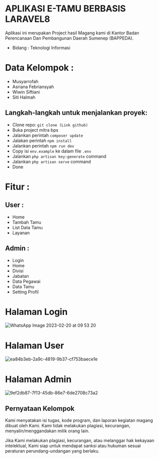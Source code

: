 # APLIKASI E-TAMU BERBASIS LARAVEL8
 Aplikasi ini merupakan Project hasil Magang kami di Kantor Badan Perencanaan Dan Pembangunan Daerah Sumenep (BAPPEDA).
- Bidang :  Teknologi Informasi

# Data Kelompok :
- Musyarrofah
- Asriana Febriansyah
- Wiwin Siftiani
- Siti Halmah


## Langkah-langkah untuk menjalankan proyek:

-   Clone repo: `git clone (Link github)`
-   Buka project mitra bps
-   Jalankan perintah `composer update` 
-   Jalakan perintah `npm install`
-   Jalankan perintah `npm run dev`
-   Copy isi `env.example` ke dalam file `.env`
-   Jalankan `php artisan key:generate` command
-   Jalankan `php artisan serve` command
-   Done

# Fitur :
## User :
- Home
- Tambah Tamu
- List Data Tamu
- Layanan
## Admin :
- Login
- Home
- Divisi
- Jabatan
- Data Pegawai
- Data Tamu
- Setting Profil


# Halaman Login
![WhatsApp Image 2023-02-20 at 09 53 20](https://user-images.githubusercontent.com/110748949/219998966-81aeab5b-d6b1-4fc7-b7e5-2082ba389f87.jpeg)

# Halaman User
![ea84b3eb-2a9c-4819-9b37-cf753baece1e](https://user-images.githubusercontent.com/110748949/219999549-d0e2128d-9822-47a5-883a-628f7dcf128c.jpg)
# Halaman Admin
![9ef2db87-7f13-45db-86e7-6de2708c73a2](https://user-images.githubusercontent.com/110748949/219999055-1abc47dc-07c3-4084-bbbc-7f65c458d34e.jpg)

## Pernyataan Kelompok
Kami menyatakan isi tugas, kode program, dan laporan kegiatan magang dibuat oleh Kami. Kami tidak melakukan plagiasi, kecurangan, menyalin/menggandakan milik orang lain.

Jika Kami melakukan plagiasi, kecurangan, atau melanggar hak kekayaan intelektual, Kami siap untuk mendapat sanksi atau hukuman sesuai peraturan perundang-undangan yang berlaku.
